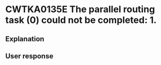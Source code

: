 # CWTKA0135E The parallel routing task (0) could not be completed: 1.

## Explanation

## User response